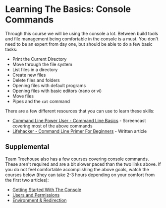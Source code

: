 # Learning The Basics: Console Commands

Through this course we will be using the console a lot.
Between build tools and file management being comfortable in the console is a must.
You don't need to be an expert from day one, but should be able to do a few basic tasks:

- Print the Current Directory
- Move through the file system
- List files in a directory
- Create new files
- Delete files and folders
- Opening files with default programs
- Opening files with basic editors (nano or vi)
- Move files
- Pipes and the `cat` command

There are a few different resources that you can use to learn these skills:

- [Command Line Power User - Command Line Basics](https://www.youtube.com/watch?v=DP218aBHm1Q&list=PLu8EoSxDXHP7tXPJp5ZmUpuT7sFvrswzf&index=2) - Screencast covering most of the above commands
- [Lifehacker - Command Line Primer For Beginners](http://lifehacker.com/5633909/who-needs-a-mouse-learn-to-use-the-command-line-for-almost-anything#) - Written article

## Supplemental

Team Treehouse also has a few courses covering console commands.
These aren't required and are a bit slower paced than the two links above.
If you do not feel comfortable accomplishing the above goals, watch the courses below (they can take 2-3 hours depending on your comfort from the first two articles):

- [Getting Started With The Console](http://teamtreehouse.com/library/console-foundations#getting-started-with-the-console)
- [Users and Permissions](http://teamtreehouse.com/library/console-foundations#users-and-permissions)
- [Environment & Redirection](http://teamtreehouse.com/library/console-foundations#users-and-permissions)
